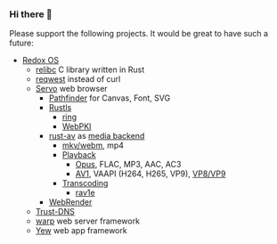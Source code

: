 ### Hi there 👋

Please support the following projects. It would be great to have such a future:
* [Redox OS](https://github.com/redox-os)
  * [relibc](https://github.com/redox-os/relibc) C library written in Rust
  * [reqwest](https://github.com/seanmonstar/reqwest) instead of curl
  * [Servo](https://github.com/servo/servo) web browser
    * [Pathfinder](https://github.com/pcwalton/pathfinder) for Canvas, Font, SVG
    * [Rustls](https://github.com/ctz/rustls)
      * [ring](https://github.com/briansmith/ring)
      * [WebPKI](https://github.com/briansmith/webpki)
    * [rust-av](https://github.com/rust-av) as [media backend](https://github.com/servo/media/tree/master/backends)
      * [mkv/webm](https://github.com/rust-av/matroska), mp4
      * [Playback](https://github.com/rust-av/avp)
        * [Opus](https://github.com/lu-zero/opus), FLAC, MP3, AAC, AC3
        * [AV1](https://github.com/rust-av/dav1d-rs), VAAPI (H264, H265, VP9), [VP8/VP9](https://github.com/rust-av/vpx-rs)
      * [Transcoding](https://github.com/rust-av/ave)
        * [rav1e](https://github.com/xiph/rav1e)
    * [WebRender](https://github.com/servo/webrender)
  * [Trust-DNS](https://github.com/bluejekyll/trust-dns)
  * [warp](https://github.com/seanmonstar/warp) web server framework
  * [Yew](https://github.com/yewstack/yew) web app framework

<!--
**Darkspirit/Darkspirit** is a ✨ _special_ ✨ repository because its `README.md` (this file) appears on your GitHub profile.

Here are some ideas to get you started:

- 🔭 I’m currently working on ...
- 🌱 I’m currently learning ...
- 👯 I’m looking to collaborate on ...
- 🤔 I’m looking for help with ...
- 💬 Ask me about ...
- 📫 How to reach me: ...
- 😄 Pronouns: ...
- ⚡ Fun fact: ...
-->
